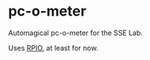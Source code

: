 # pc-o-meter
Automagical pc-o-meter for the SSE Lab.

Uses [RPIO](http://pythonhosted.org/RPIO/), at least for now.
